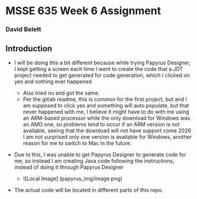 # MSSE 635 Week 6 Assignment 
### David Belett 

## Introduction

- I will be doing this a bit different because while trying Papyrus Designer, I kept getting a screen each time I went to create the code that a JDT project needed to get generated for code generation, which I clicked on yes and nothing ever happened 
    - Also tried no and got the same.
    - Per the gitlab readme, this is common for the first project, but and I am supposed to click yes and something will auto populate, but that never happened with me, I believe it might have to do with me using an ARM-based processor while the only download for Windows was an AMD one, so problems tend to occur if an ARM version is not available, seeing that the download will not have support come 2026 I am not surprised only one version is available for Windows, another reason for me to switch to Mac in the future.

-	Due to this, I was unable to get Papyrus Designer to generate code for me, so instead I am creating Java code following the instructions, instead of doing it through Papyrus Designer
    - ![Local Image] (papyrus_img/image.png)

- The actual code will be located in different parts of this repo.